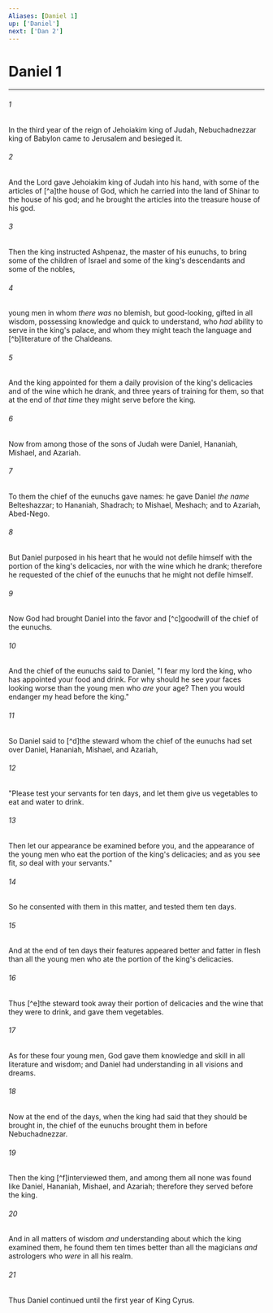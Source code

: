 ```yaml
---
Aliases: [Daniel 1]
up: ['Daniel']
next: ['Dan 2']
---
```

# Daniel 1

***


###### 1 
In the third year of the reign of Jehoiakim king of Judah, Nebuchadnezzar king of Babylon came to Jerusalem and besieged it. 

###### 2 
And the Lord gave Jehoiakim king of Judah into his hand, with some of the articles of [^a]the house of God, which he carried into the land of Shinar to the house of his god; and he brought the articles into the treasure house of his god. 

###### 3 
Then the king instructed Ashpenaz, the master of his eunuchs, to bring some of the children of Israel and some of the king's descendants and some of the nobles, 

###### 4 
young men in whom _there was_ no blemish, but good-looking, gifted in all wisdom, possessing knowledge and quick to understand, who _had_ ability to serve in the king's palace, and whom they might teach the language and [^b]literature of the Chaldeans. 

###### 5 
And the king appointed for them a daily provision of the king's delicacies and of the wine which he drank, and three years of training for them, so that at the end of _that time_ they might serve before the king. 

###### 6 
Now from among those of the sons of Judah were Daniel, Hananiah, Mishael, and Azariah. 

###### 7 
To them the chief of the eunuchs gave names: he gave Daniel _the name_ Belteshazzar; to Hananiah, Shadrach; to Mishael, Meshach; and to Azariah, Abed-Nego. 

###### 8 
But Daniel purposed in his heart that he would not defile himself with the portion of the king's delicacies, nor with the wine which he drank; therefore he requested of the chief of the eunuchs that he might not defile himself. 

###### 9 
Now God had brought Daniel into the favor and [^c]goodwill of the chief of the eunuchs. 

###### 10 
And the chief of the eunuchs said to Daniel, "I fear my lord the king, who has appointed your food and drink. For why should he see your faces looking worse than the young men who _are_ your age? Then you would endanger my head before the king." 

###### 11 
So Daniel said to [^d]the steward whom the chief of the eunuchs had set over Daniel, Hananiah, Mishael, and Azariah, 

###### 12 
"Please test your servants for ten days, and let them give us vegetables to eat and water to drink. 

###### 13 
Then let our appearance be examined before you, and the appearance of the young men who eat the portion of the king's delicacies; and as you see fit, _so_ deal with your servants." 

###### 14 
So he consented with them in this matter, and tested them ten days. 

###### 15 
And at the end of ten days their features appeared better and fatter in flesh than all the young men who ate the portion of the king's delicacies. 

###### 16 
Thus [^e]the steward took away their portion of delicacies and the wine that they were to drink, and gave them vegetables. 

###### 17 
As for these four young men, God gave them knowledge and skill in all literature and wisdom; and Daniel had understanding in all visions and dreams. 

###### 18 
Now at the end of the days, when the king had said that they should be brought in, the chief of the eunuchs brought them in before Nebuchadnezzar. 

###### 19 
Then the king [^f]interviewed them, and among them all none was found like Daniel, Hananiah, Mishael, and Azariah; therefore they served before the king. 

###### 20 
And in all matters of wisdom _and_ understanding about which the king examined them, he found them ten times better than all the magicians _and_ astrologers who _were_ in all his realm. 

###### 21 
Thus Daniel continued until the first year of King Cyrus.
